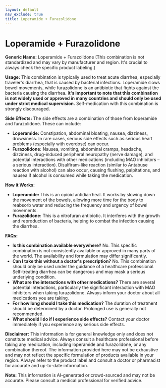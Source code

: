 ```yaml
---
layout: default
nav_exclude: true
title: Loperamide + Furazolidone
---
```


# Loperamide + Furazolidone

**Generic Name:** Loperamide + Furazolidone (This combination is not standardized and may vary by manufacturer and region.  It's crucial to always check the specific product labeling.)

**Usage:** This combination is typically used to treat acute diarrhea, especially traveler's diarrhea, that is caused by bacterial infections.  Loperamide slows bowel movements, while furazolidone is an antibiotic that fights against the bacteria causing the diarrhea.  **It's important to note that this combination is not widely used or approved in many countries and should only be used under strict medical supervision.**  Self-medication with this combination is strongly discouraged.

**Side Effects:**  The side effects are a combination of those from loperamide and furazolidone.  These can include:

* **Loperamide:**  Constipation, abdominal bloating, nausea, dizziness, drowsiness.  In rare cases, serious side effects such as serious heart problems (especially with overdose) can occur.
* **Furazolidone:** Nausea, vomiting, abdominal cramps, headache, dizziness,  drug-induced peripheral neuropathy (nerve damage), and potential interactions with other medications (including MAO inhibitors – a serious interaction).  Disulfiram-like reaction (similar to Antabuse reaction with alcohol) can also occur, causing flushing, palpitations, and nausea if alcohol is consumed while taking the medication.

**How it Works:**

* **Loperamide:** This is an opioid antidiarrheal. It works by slowing down the movement of the bowels, allowing more time for the body to reabsorb water and reducing the frequency and urgency of bowel movements.
* **Furazolidone:** This is a nitrofuran antibiotic. It interferes with the growth and reproduction of bacteria, helping to combat the infection causing the diarrhea.


**FAQs:**

* **Is this combination available everywhere?** No.  This specific combination is not consistently available or approved in many parts of the world.  The availability and formulation may differ significantly.
* **Can I take this without a doctor's prescription?**  No.  This combination should only be used under the guidance of a healthcare professional.  Self-treating diarrhea can be dangerous and may mask a serious underlying condition.
* **What are the interactions with other medications?** There are several potential interactions, particularly the significant interaction with MAO inhibitors when taking furazolidone.  Always inform your doctor about all medications you are taking.
* **For how long should I take this medication?** The duration of treatment should be determined by a doctor.  Prolonged use is generally not recommended.
* **What should I do if I experience side effects?** Contact your doctor immediately if you experience any serious side effects.


**Disclaimer:** This information is for general knowledge only and does not constitute medical advice.  Always consult a healthcare professional before taking any medication, including loperamide and furazolidone, or any combination thereof.  The information provided here may not be exhaustive and may not reflect the specific formulation of products available in your region.  Always refer to the product label and consult a doctor or pharmacist for accurate and up-to-date information.


**Note:** This information is AI-generated or crowd-sourced and may not be accurate. Please consult a medical professional for verified advice.